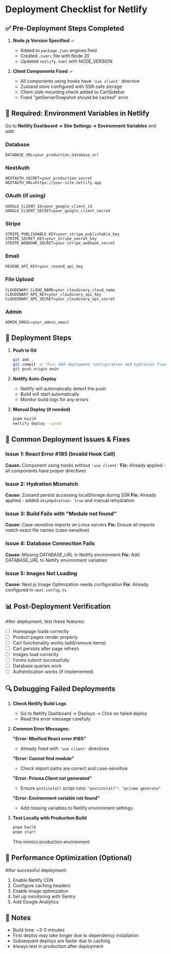 # Deployment Checklist for Netlify

## ✅ Pre-Deployment Steps Completed

1. **Node.js Version Specified** ✓
   - Added to `package.json` engines field
   - Created `.nvmrc` file with Node 20
   - Updated `netlify.toml` with NODE_VERSION

2. **Client Components Fixed** ✓
   - All components using hooks have `'use client'` directive
   - Zustand store configured with SSR-safe storage
   - Client-side mounting check added to CartSidebar
   - Fixed "getServerSnapshot should be cached" error

## 🔧 Required: Environment Variables in Netlify

Go to **Netlify Dashboard → Site Settings → Environment Variables** and add:

### Database
```
DATABASE_URL=your_production_database_url
```

### NextAuth
```
NEXTAUTH_SECRET=your_production_secret
NEXTAUTH_URL=https://your-site.netlify.app
```

### OAuth (if using)
```
GOOGLE_CLIENT_ID=your_google_client_id
GOOGLE_CLIENT_SECRET=your_google_client_secret
```

### Stripe
```
STRIPE_PUBLISHABLE_KEY=your_stripe_publishable_key
STRIPE_SECRET_KEY=your_stripe_secret_key
STRIPE_WEBHOOK_SECRET=your_stripe_webhook_secret
```

### Email
```
RESEND_API_KEY=your_resend_api_key
```

### File Upload
```
CLOUDINARY_CLOUD_NAME=your_cloudinary_cloud_name
CLOUDINARY_API_KEY=your_cloudinary_api_key
CLOUDINARY_API_SECRET=your_cloudinary_api_secret
```

### Admin
```
ADMIN_EMAIL=your_admin_email
```

## 🚀 Deployment Steps

1. **Push to Git**
   ```bash
   git add .
   git commit -m "Fix: Add deployment configuration and hydration fixes"
   git push origin main
   ```

2. **Netlify Auto-Deploy**
   - Netlify will automatically detect the push
   - Build will start automatically
   - Monitor build logs for any errors

3. **Manual Deploy (if needed)**
   ```bash
   pnpm build
   netlify deploy --prod
   ```

## 🐛 Common Deployment Issues & Fixes

### Issue 1: React Error #185 (Invalid Hook Call)
**Cause:** Component using hooks without `'use client'`
**Fix:** Already applied - all components have proper directives

### Issue 2: Hydration Mismatch
**Cause:** Zustand persist accessing localStorage during SSR
**Fix:** Already applied - added `skipHydration: true` and manual rehydration

### Issue 3: Build Fails with "Module not found"
**Cause:** Case-sensitive imports on Linux servers
**Fix:** Ensure all imports match exact file names (case-sensitive)

### Issue 4: Database Connection Fails
**Cause:** Missing DATABASE_URL in Netlify environment
**Fix:** Add DATABASE_URL to Netlify environment variables

### Issue 5: Images Not Loading
**Cause:** Next.js Image Optimization needs configuration
**Fix:** Already configured in `next.config.ts`

## 📊 Post-Deployment Verification

After deployment, test these features:

- [ ] Homepage loads correctly
- [ ] Product pages render properly
- [ ] Cart functionality works (add/remove items)
- [ ] Cart persists after page refresh
- [ ] Images load correctly
- [ ] Forms submit successfully
- [ ] Database queries work
- [ ] Authentication works (if implemented)

## 🔍 Debugging Failed Deployments

1. **Check Netlify Build Logs**
   - Go to Netlify Dashboard → Deploys → Click on failed deploy
   - Read the error message carefully

2. **Common Error Messages:**

   **"Error: Minified React error #185"**
   - Already fixed with `'use client'` directives

   **"Error: Cannot find module"**
   - Check import paths are correct and case-sensitive

   **"Error: Prisma Client not generated"**
   - Ensure `postinstall` script runs: `"postinstall": "prisma generate"`

   **"Error: Environment variable not found"**
   - Add missing variables to Netlify environment settings

3. **Test Locally with Production Build**
   ```bash
   pnpm build
   pnpm start
   ```
   This mimics production environment

## 🎯 Performance Optimization (Optional)

After successful deployment:

1. Enable Netlify CDN
2. Configure caching headers
3. Enable image optimization
4. Set up monitoring with Sentry
5. Add Google Analytics

## 📝 Notes

- Build time: ~3-5 minutes
- First deploy may take longer due to dependency installation
- Subsequent deploys are faster due to caching
- Always test in production after deployment
